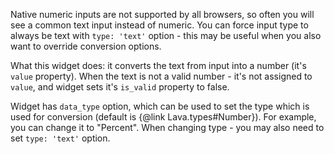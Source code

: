 
Native numeric inputs are not supported by all browsers, so often you will see a common text input instead of numeric.
You can force input type to always be text with `type: 'text'` option - this may be useful when you also want to 
override conversion options.

What this widget does: it converts the text from input into a number (it's `value` property).
When the text is not a valid number - it's not assigned to `value`, and widget sets it's `is_valid` property 
to <kw>false</kw>. 

Widget has `data_type` option, which can be used to set the type which is used for conversion (default is {@link Lava.types#Number}).
For example, you can change it to "Percent". When changing type - you may also need to set `type: 'text'` option.